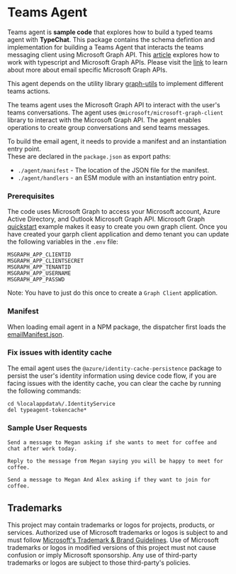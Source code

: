 # Teams Agent

Teams agent is **sample code** that explores how to build a typed teams agent with **TypeChat**. This package contains the schema defintion and implementation for building a Teams Agent that interacts the teams messaging client using Microsoft Graph API. This [article](https://learn.microsoft.com/en-us/graph/tutorials/typescript-app-only?tabs=aad) explores how to work with typescript and Microsoft Graph APIs. Please visit the [link](https://learn.microsoft.com/en-us/graph/api/resources/mail-api-overview?view=graph-rest-1.0) to learn about more about email specific Microsoft Graph APIs.

This agent depends on the utility library [graph-utils](../graphUtils/src/teamsClient.ts) to implement different teams actions.

The teams agent uses the Microsoft Graph API to interact with the user's teams conversations. The agent uses `@microsoft/microsoft-graph-client` library to interact with the Microsoft Graph API. The agent enables operations to create group conversations and send teams messages.

To build the email agent, it needs to provide a manifest and an instantiation entry point.  
These are declared in the `package.json` as export paths:

- `./agent/manifest` - The location of the JSON file for the manifest.
- `./agent/handlers` - an ESM module with an instantiation entry point.

### Prerequisites

The code uses Microsoft Graph to access your Microsoft account, Azure Active Directory, and Outlook Microsoft Graph API. Microsoft Graph [quickstart](https://developer.microsoft.com/en-us/graph/quick-start?state=option-typescript) example makes it easy to create you own graph client. Once you have created your garph client application and demo tenant you can update the following variables in the `.env` file:

```
MSGRAPH_APP_CLIENTID
MSGRAPH_APP_CLIENTSECRET
MSGRAPH_APP_TENANTID
MSGRAPH_APP_USERNAME
MSGRAPH_APP_PASSWD
```

Note: You have to just do this once to create a `Graph Client` application.

### Manifest

When loading email agent in a NPM package, the dispatcher first loads the [emailManifest.json](./src/emailManifest.json).

### Fix issues with identity cache

The email agent uses the `@azure/identity-cache-persistence` package to persist the user's identity information using device code flow, if you are facing issues with the identity cache, you can clear the cache by running the following commands:

```
cd %localappdata%/.IdentityService
del typeagent-tokencache*
```

### Sample User Requests

```
Send a message to Megan asking if she wants to meet for coffee and chat after work today.

Reply to the message from Megan saying you will be happy to meet for coffee.

Send a message to Megan And Alex asking if they want to join for coffee.
```

## Trademarks

This project may contain trademarks or logos for projects, products, or services. Authorized use of Microsoft
trademarks or logos is subject to and must follow
[Microsoft's Trademark & Brand Guidelines](https://www.microsoft.com/en-us/legal/intellectualproperty/trademarks/usage/general).
Use of Microsoft trademarks or logos in modified versions of this project must not cause confusion or imply Microsoft sponsorship.
Any use of third-party trademarks or logos are subject to those third-party's policies.
